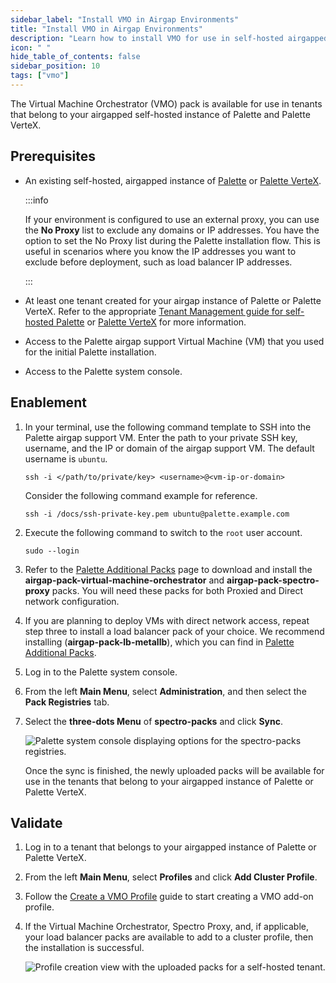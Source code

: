 ```yaml
---
sidebar_label: "Install VMO in Airgap Environments"
title: "Install VMO in Airgap Environments"
description: "Learn how to install VMO for use in self-hosted airgapped instances of Palette and Palette VerteX."
icon: " "
hide_table_of_contents: false
sidebar_position: 10
tags: ["vmo"]
---
```


The Virtual Machine Orchestrator (VMO) pack is available for use in tenants that belong to your airgapped self-hosted
instance of Palette and Palette VerteX.

## Prerequisites

- An existing self-hosted, airgapped instance of [Palette](../self-hosted-setup/palette/palette.md) or
  [Palette VerteX](../self-hosted-setup/vertex/vertex.md).

  :::info

  If your environment is configured to use an external proxy, you can use the **No Proxy** list to exclude any domains
  or IP addresses. You have the option to set the No Proxy list during the Palette installation flow. This is useful in
  scenarios where you know the IP addresses you want to exclude before deployment, such as load balancer IP addresses.

  :::

- At least one tenant created for your airgap instance of Palette or Palette VerteX. Refer to the appropriate
  [Tenant Management guide for self-hosted Palette](../self-hosted-setup/palette/system-management/tenant-management.md)
  or [Palette VerteX](../self-hosted-setup/vertex/system-management/tenant-management.md) for more information.

- Access to the Palette airgap support Virtual Machine (VM) that you used for the initial Palette installation.

- Access to the Palette system console.

## Enablement

1. In your terminal, use the following command template to SSH into the Palette airgap support VM. Enter the path to
   your private SSH key, username, and the IP or domain of the airgap support VM. The default username is `ubuntu`.

   ```shell
   ssh -i </path/to/private/key> <username>@<vm-ip-or-domain>
   ```

   Consider the following command example for reference.

   ```shell
   ssh -i /docs/ssh-private-key.pem ubuntu@palette.example.com
   ```

2. Execute the following command to switch to the `root` user account.

   ```shell
   sudo --login
   ```

3. Refer to the [Palette Additional Packs](../downloads/self-hosted-palette/additional-packs.md) page to download and
   install the **airgap-pack-virtual-machine-orchestrator** and **airgap-pack-spectro-proxy** packs. You will need these
   packs for both Proxied and Direct network configuration.

4. If you are planning to deploy VMs with direct network access, repeat step three to install a load balancer pack of
   your choice. We recommend installing <VersionedLink text="MetalLB" url="/integrations/packs/?pack=lb-metallb" />
   (**airgap-pack-lb-metallb**), which you can find in
   [Palette Additional Packs](../downloads/self-hosted-palette/additional-packs.md).

5. Log in to the Palette system console.

6. From the left **Main Menu**, select **Administration**, and then select the **Pack Registries** tab.

7. Select the **three-dots Menu** of **spectro-packs** and click **Sync**.

   ![Palette system console displaying options for the spectro-packs registries.](/vm-management_install-vmo-in-airgap_sync-packs.webp)

   Once the sync is finished, the newly uploaded packs will be available for use in the tenants that belong to your
   airgapped instance of Palette or Palette VerteX.

## Validate

1. Log in to a tenant that belongs to your airgapped instance of Palette or Palette VerteX.

2. From the left **Main Menu**, select **Profiles** and click **Add Cluster Profile**.

3. Follow the [Create a VMO Profile](./create-vmo-profile.md) guide to start creating a VMO add-on profile.

4. If the Virtual Machine Orchestrator, Spectro Proxy, and, if applicable, your load balancer packs are available to add
   to a cluster profile, then the installation is successful.

   ![Profile creation view with the uploaded packs for a self-hosted tenant.](/vm-management_install-vmo-in-airgap_validate-packs.webp)
